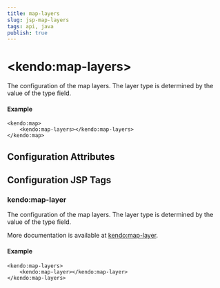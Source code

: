 ```yaml
---
title: map-layers
slug: jsp-map-layers
tags: api, java
publish: true
---
```


# \<kendo:map-layers\>

The configuration of the map layers.
The layer type is determined by the value of the type field.

#### Example
    <kendo:map>
        <kendo:map-layers></kendo:map-layers>
    </kendo:map>

## Configuration Attributes


##  Configuration JSP Tags

### kendo:map-layer

The configuration of the map layers.
The layer type is determined by the value of the type field.

More documentation is available at [kendo:map-layer](/kendo-ui/api/wrappers/jsp/map/layer).

#### Example

    <kendo:map-layers>
        <kendo:map-layer></kendo:map-layer>
    </kendo:map-layers>

